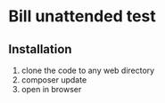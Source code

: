 # Bill unattended test

## Installation

1. clone the code to any web directory 
2. composer update
3. open in browser




